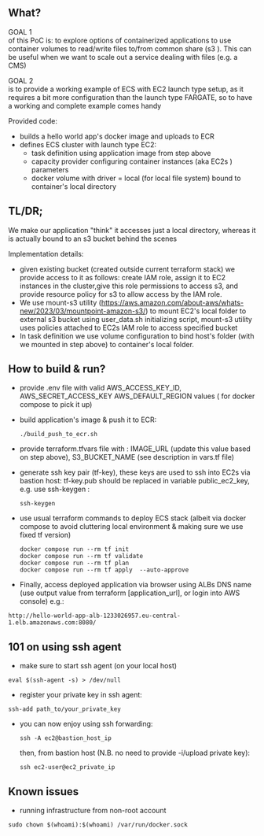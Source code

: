 ## What? 

GOAL 1 <br> of this PoC is: to explore options of containerized applications to use container volumes to read/write files to/from common share (s3 ).
This can be useful when we want to scale out a service dealing with files (e.g. a CMS)

GOAL 2 <br> is to provide a working example of ECS with EC2 launch type setup, as it requires a bit more configuration than the launch type FARGATE, so to have a working and complete example comes handy     

Provided code:
- builds a hello world app's docker image and uploads to ECR
- defines ECS cluster with launch type EC2:
   - task definition using application image from step above
   - capacity provider configuring container instances (aka EC2s ) parameters
   - docker volume with driver = local (for local file system) bound to container's local directory 
 
## TL/DR;

We make our application "think" it accesses just a local directory, whereas it is actually bound to an s3 bucket behind the scenes 

Implementation details:
- given existing bucket (created outside current terraform stack) we provide access to it as follows: create IAM role, assign it to EC2 instances in the cluster,give this role permissions to access s3, and provide resource policy for s3 to allow access by the IAM role. 
- We use mount-s3 utility (https://aws.amazon.com/about-aws/whats-new/2023/03/mountpoint-amazon-s3/) to mount EC2's local folder to external s3 bucket using user_data.sh initializing script, mount-s3 utility uses policies attached to EC2s IAM role to access specified bucket 
- In task definition we use volume configuration to bind host's folder (with we mounted in step above) to container's local folder.




## How to build & run?

- provide .env file with valid AWS_ACCESS_KEY_ID, AWS_SECRET_ACCESS_KEY AWS_DEFAULT_REGION values ( for docker compose to pick it up)
- build application's image & push it to ECR:
    
    ```           
    ./build_push_to_ecr.sh
    ```  
- provide terraform.tfvars file with : IMAGE_URL (update this value based on step above), S3_BUCKET_NAME (see description in vars.tf file)

- generate ssh key pair (tf-key), these keys are used to ssh into EC2s via bastion host: tf-key.pub should be replaced in variable public_ec2_key, e.g. use ssh-keygen :
    ```
    ssh-keygen
    ```  
      
- use usual terraform commands to deploy ECS stack (albeit via docker compose to avoid cluttering local environment & making sure we use fixed tf version)
   
    ```
    docker compose run --rm tf init
    docker compose run --rm tf validate 
    docker compose run --rm tf plan 
    docker compose run --rm tf apply  --auto-approve 

    ```
- Finally, access deployed application via browser using ALBs DNS name (use output value from terraform [application_url], or login into AWS console) e.g.:
```
http://hello-world-app-alb-1233026957.eu-central-1.elb.amazonaws.com:8080/
``` 

   

## 101 on using ssh agent 

- make sure to start ssh agent (on your local host)
```
eval $(ssh-agent -s) > /dev/null
```  
- register your private key in ssh agent:
```
ssh-add path_to/your_private_key
``` 
- you can now enjoy using ssh forwarding:

    ```
    ssh -A ec2@bastion_host_ip
    ```
    then, from bastion host (N.B. no need to provide -i/upload private key):
    ```
    ssh ec2-user@ec2_private_ip
    ```

## Known issues
 - running infrastructure from non-root account
 ```
 sudo chown $(whoami):$(whoami) /var/run/docker.sock

 ```    